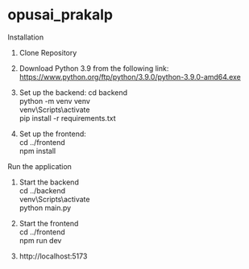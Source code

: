 # opusai_prakalp

Installation

1. Clone Repository

2. Download Python 3.9 from the following link: https://www.python.org/ftp/python/3.9.0/python-3.9.0-amd64.exe
  
2. Set up the backend:
  cd backend  
  python -m venv venv  
  venv\Scripts\activate  
  pip install -r requirements.txt  

3. Set up the frontend:  
  cd ../frontend  
  npm install  


Run the application

1. Start the backend  
  cd ../backend  
  venv\Scripts\activate  
  python main.py  

2. Start the frontend  
   cd ../frontend  
   npm run dev  

3. http://localhost:5173  

